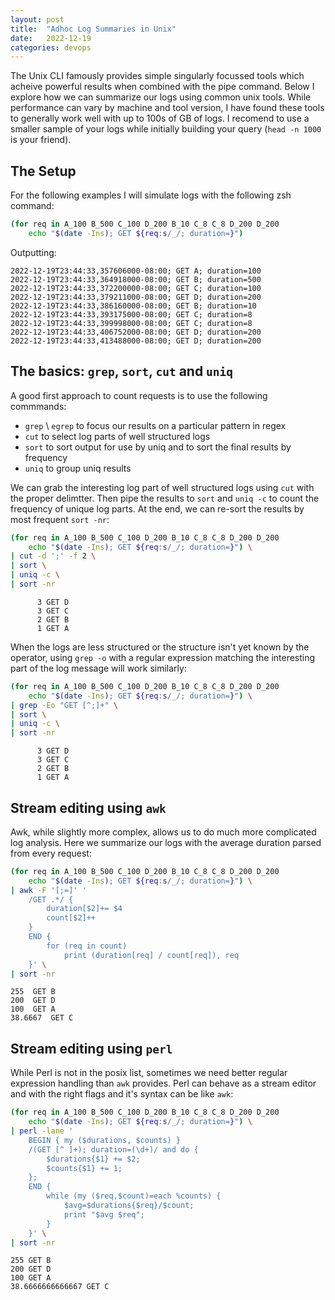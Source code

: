 ```yaml
---
layout: post
title:  "Adhoc Log Summaries in Unix"
date:   2022-12-19
categories: devops
---
```


The Unix CLI famously provides simple singularly focussed tools which acheive powerful results when combined with the pipe command. Below I explore how we can summarize our logs using common unix tools. While performance can vary by machine and tool version, I have found these tools to generally work well with up to 100s of GB of logs. I recomend to use a smaller sample of your logs while initially building your query (`head -n 1000` is your friend).

## The Setup
For the following examples I will simulate logs with the following zsh command:
```zsh
(for req in A_100 B_500 C_100 D_200 B_10 C_8 C_8 D_200 D_200
    echo "$(date -Ins); GET ${req:s/_/; duration=}")
```

Outputting:
```logs
2022-12-19T23:44:33,357606000-08:00; GET A; duration=100
2022-12-19T23:44:33,364918000-08:00; GET B; duration=500
2022-12-19T23:44:33,372200000-08:00; GET C; duration=100
2022-12-19T23:44:33,379211000-08:00; GET D; duration=200
2022-12-19T23:44:33,386160000-08:00; GET B; duration=10
2022-12-19T23:44:33,393175000-08:00; GET C; duration=8
2022-12-19T23:44:33,399998000-08:00; GET C; duration=8
2022-12-19T23:44:33,406752000-08:00; GET D; duration=200
2022-12-19T23:44:33,413488000-08:00; GET D; duration=200
```

## The basics: `grep`, `sort`, `cut` and `uniq`
A good first approach to count requests is to use the following commmands: 
- `grep` \ `egrep` to focus our results on a particular pattern in regex
- `cut`  to select log parts of well structured logs
- `sort` to sort output for use by uniq and to sort the final results by frequency
- `uniq` to group uniq results

We can grab the interesting log part of well structured logs using `cut` with the proper delimtter.  Then pipe the results to `sort` and `uniq -c` to count the frequency of unique log parts.  At the end, we can re-sort the results by most frequent `sort -nr`:

```zsh
(for req in A_100 B_500 C_100 D_200 B_10 C_8 C_8 D_200 D_200
    echo "$(date -Ins); GET ${req:s/_/; duration=}") \
| cut -d ';' -f 2 \
| sort \
| uniq -c \
| sort -nr
```
```logs
      3 GET D
      3 GET C
      2 GET B
      1 GET A
```

When the logs are less structured or the structure isn't yet known by the operator, using `grep -o` with a regular expression matching the interesting part of the log message will work similarly:
```zsh
(for req in A_100 B_500 C_100 D_200 B_10 C_8 C_8 D_200 D_200
    echo "$(date -Ins); GET ${req:s/_/; duration=}") \
| grep -Eo "GET [^;]+" \
| sort \
| uniq -c \
| sort -nr
```
```logs
      3 GET D
      3 GET C
      2 GET B
      1 GET A
```

## Stream editing using `awk`
Awk, while slightly more complex, allows us to do much more complicated log analysis. Here we summarize our logs with the average duration parsed from every request:

```zsh
(for req in A_100 B_500 C_100 D_200 B_10 C_8 C_8 D_200 D_200
    echo "$(date -Ins); GET ${req:s/_/; duration=}") \
| awk -F '[;=]' '
    /GET .*/ { 
        duration[$2]+= $4
        count[$2]++ 
    } 
    END { 
        for (req in count) 
            print (duration[req] / count[req]), req 
    }' \
| sort -nr
```

```logs
255  GET B
200  GET D
100  GET A
38.6667  GET C
```

## Stream editing using `perl`
While Perl is not in the posix list, sometimes we need better regular expression handling than `awk` provides. Perl can behave as a stream editor and with the right flags and it's syntax can be like `awk`:

```zsh
(for req in A_100 B_500 C_100 D_200 B_10 C_8 C_8 D_200 D_200
    echo "$(date -Ins); GET ${req:s/_/; duration=}") \
| perl -lane '
    BEGIN { my ($durations, $counts) }
    /(GET [^ ]+); duration=(\d+)/ and do {
        $durations{$1} += $2;
        $counts{$1} += 1;
    };
    END {
        while (my ($req,$count)=each %counts) {
            $avg=$durations{$req}/$count;
            print "$avg $req";
        }
    }' \
| sort -nr
```

```
255 GET B
200 GET D
100 GET A
38.6666666666667 GET C
```